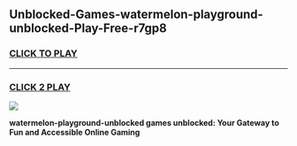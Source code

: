 
## Unblocked-Games-watermelon-playground-unblocked-Play-Free-r7gp8
<h3>
<a href="https://premium76.site?title=watermelon-playground-unblocked&ref=20M">CLICK TO PLAY</a></h3>
<hr>

<h3>
<a href="https://premium76.site?title=watermelon-playground-unblocked&ref=20M">CLICK 2 PLAY</a>
  
</h3>

<a href="https://premium76.site?title=watermelon-playground-unblocked&ref=19M"><img src="https://clearcache.store/games.png"></a>


**watermelon-playground-unblocked games unblocked: Your Gateway to Fun and Accessible Online Gaming**
